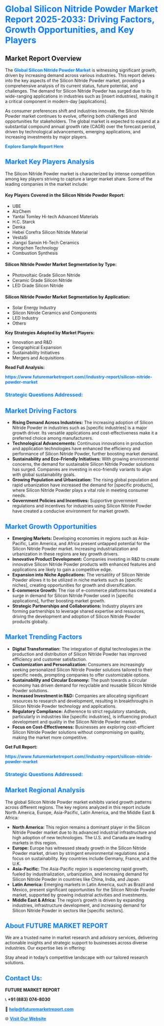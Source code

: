 <h1 style="color: #007BFF;">Global Silicon Nitride Powder Market Report 2025-2033: Driving Factors, Growth Opportunities, and Key Players</h1>

<section id="overview">
<h2>Market Report Overview</h2>
<p>The <a href="https://www.futuremarketreport.com//industry-report/silicon-nitride-powder-market" style="color: #007BFF; text-decoration: none;"><strong>Global Silicon Nitride Powder Market</strong></a> is witnessing significant growth, driven by increasing demand across various industries. This report delves into the key aspects of the Silicon Nitride Powder market, providing a comprehensive analysis of its current status, future potential, and challenges. The demand for Silicon Nitride Powder has surged due to its wide-ranging applications in industries such as [insert industries], making it a critical component in modern-day [applications].</p>
<p>As consumer preferences shift and industries innovate, the Silicon Nitride Powder market continues to evolve, offering both challenges and opportunities for stakeholders. The global market is expected to expand at a substantial compound annual growth rate (CAGR) over the forecast period, driven by technological advancements, emerging applications, and increasing investments by major players.</p>
</section>

<section id="overview">
<p><a href="https://www.futuremarketreport.com//request-sample/reportId=60714" style="color: #007BFF; text-decoration: none;"><strong>Explore Sample Report Here</strong></a></p>
</section>

<section id="key-players">
<h2 style="color: #007BFF;">Market Key Players Analysis</h2>
<p>The Silicon Nitride Powder market is characterized by intense competition among key players striving to capture a larger market share. Some of the leading companies in the market include:</p>
<h4>Key Players Covered in the Silicon Nitride Powder Report:</h4>
<ul><li>UBE</li><li>AlzChem</li><li>Yantai Tomley Hi-tech Advanced Materials</li><li>H.C. Starck</li><li>Denka</li><li>Hebei Corefra Silicon Nitride Material</li><li>VestaSi</li><li>Jiangxi Sanxin Hi-Tech Ceramics</li><li>Hongchen Technology</li><li>Combustion Synthesis</li></ul>
<h4>Silicon Nitride Powder Market Segmentation by Type:</h4>
<ul><li>Photovoltaic Grade Silicon Nitride</li><li>Ceramic Grade Silicon Nitride</li><li>LED Grade Silicon Nitride</li></ul>

<h4>Silicon Nitride Powder Market Segmentation by Application:</h4>
<ul><li>Solar Energy Industry</li><li>Silicon Nitride Ceramics and Components</li><li>LED Industry</li><li>Others</li></ul>
<p><strong>Key Strategies Adopted by Market Players:</strong></p>
<ul>
<li>Innovation and R&D</li>
<li>Geographical Expansion</li>
<li>Sustainability Initiatives</li>
<li>Mergers and Acquisitions</li>
</ul>
</section>

<section>
<p><strong>Read Full Analysis: </strong></p><a href="https://www.futuremarketreport.com//industry-report/silicon-nitride-powder-market" style="color: #007BFF; text-decoration: none;"><strong>https://www.futuremarketreport.com//industry-report/silicon-nitride-powder-market</strong></a>
<h3 style="color: #007BFF;">Strategic Questions Addressed:</h3>
</section>

<section id="driving-factors">
<h2 style="color: #007BFF;">Market Driving Factors</h2>
<ul>
<li><strong>Rising Demand Across Industries:</strong> The increasing adoption of Silicon Nitride Powder in industries such as [specific industries] is a major growth driver. Its versatile applications and cost-effectiveness make it a preferred choice among manufacturers.</li>
<li><strong>Technological Advancements:</strong> Continuous innovations in production and application technologies have enhanced the efficiency and performance of Silicon Nitride Powder, further boosting market demand.</li>
<li><strong>Sustainability and Eco-Friendly Initiatives:</strong> With growing environmental concerns, the demand for sustainable Silicon Nitride Powder solutions has surged. Companies are investing in eco-friendly variants to align with global sustainability goals.</li>
<li><strong>Growing Population and Urbanization:</strong> The rising global population and rapid urbanization have increased the demand for [specific products], where Silicon Nitride Powder plays a vital role in meeting consumer needs.</li>
<li><strong>Government Policies and Incentives:</strong> Supportive government regulations and incentives for industries using Silicon Nitride Powder have created a conducive environment for market growth.</li>
</ul>
</section>

<section id="growth-opportunities">
<h2 style="color: #007BFF;">Market Growth Opportunities</h2>
<ul>
<li><strong>Emerging Markets:</strong> Developing economies in regions such as Asia-Pacific, Latin America, and Africa present untapped potential for the Silicon Nitride Powder market. Increasing industrialization and urbanization in these regions are key growth drivers.</li>
<li><strong>Innovative Product Development:</strong> Companies investing in R&D to create innovative Silicon Nitride Powder products with enhanced features and applications are likely to gain a competitive edge.</li>
<li><strong>Expansion into Niche Applications:</strong> The versatility of Silicon Nitride Powder allows it to be utilized in niche markets such as [specific niches], creating opportunities for growth and diversification.</li>
<li><strong>E-commerce Growth:</strong> The rise of e-commerce platforms has created a surge in demand for Silicon Nitride Powder used in [specific applications], further boosting market growth.</li>
<li><strong>Strategic Partnerships and Collaborations:</strong> Industry players are forming partnerships to leverage shared expertise and resources, driving the development and adoption of Silicon Nitride Powder products globally.</li>
</ul>
</section>

<section id="trending-factors">
<h2 style="color: #007BFF;">Market Trending Factors</h2>
<ul>
<li><strong>Digital Transformation:</strong> The integration of digital technologies in the production and distribution of Silicon Nitride Powder has improved efficiency and customer satisfaction.</li>
<li><strong>Customization and Personalization:</strong> Consumers are increasingly seeking personalized Silicon Nitride Powder solutions tailored to their specific needs, prompting companies to offer customizable options.</li>
<li><strong>Sustainability and Circular Economy:</strong> The push towards a circular economy has driven demand for recyclable and reusable Silicon Nitride Powder solutions.</li>
<li><strong>Increased Investment in R&D:</strong> Companies are allocating significant resources to research and development, resulting in breakthroughs in Silicon Nitride Powder technology and applications.</li>
<li><strong>Regulatory Compliance:</strong> Adherence to strict regulatory standards, particularly in industries like [specific industries], is influencing product development and quality in the Silicon Nitride Powder market.</li>
<li><strong>Focus on Cost-Effectiveness:</strong> Businesses are exploring cost-efficient Silicon Nitride Powder solutions without compromising on quality, making the market more competitive.</li>
</ul>
</section>

<section>
<p><strong>Get Full Report: </strong></p><a href="https://www.futuremarketreport.com//industry-report/silicon-nitride-powder-market" style="color: #007BFF; text-decoration: none;"><strong>https://www.futuremarketreport.com//industry-report/silicon-nitride-powder-market</strong></a>
<h3 style="color: #007BFF;">Strategic Questions Addressed:</h3>
</section>


<section id="regional-analysis">
<h2 style="color: #007BFF;">Market Regional Analysis</h2>
<p>The global Silicon Nitride Powder market exhibits varied growth patterns across different regions. The key regions analyzed in this report include North America, Europe, Asia-Pacific, Latin America, and the Middle East & Africa:</p>
<ul>
<li><strong>North America:</strong> This region remains a dominant player in the Silicon Nitride Powder market due to its advanced industrial infrastructure and high adoption of new technologies. The U.S. and Canada are leading markets in this region.</li>
<li><strong>Europe:</strong> Europe has witnessed steady growth in the Silicon Nitride Powder market, driven by stringent environmental regulations and a focus on sustainability. Key countries include Germany, France, and the U.K.</li>
<li><strong>Asia-Pacific:</strong> The Asia-Pacific region is experiencing rapid growth, fueled by industrialization, urbanization, and increasing demand for Silicon Nitride Powder in countries like China, India, and Japan.</li>
<li><strong>Latin America:</strong> Emerging markets in Latin America, such as Brazil and Mexico, present significant opportunities for the Silicon Nitride Powder market, supported by growing industrial activities and investments.</li>
<li><strong>Middle East & Africa:</strong> The region’s growth is driven by expanding industries, infrastructure development, and increasing demand for Silicon Nitride Powder in sectors like [specific sectors].</li>
</ul>
</section>

<footer>
<h2 style="color: #007BFF;">About FUTURE MARKET REPORT</h2>
<p>We are a trusted name in market research and advisory services, delivering actionable insights and strategic support to businesses across diverse industries. Our expertise lies in offering:</p>

<p>Stay ahead in today’s competitive landscape with our tailored research solutions.</p>

<h2 style="color: #007BFF;">Contact Us:</h2>
<p><strong>FUTURE MARKET REPORT</strong></p>
<p>📞 <strong>+91 (883) 074-8030</strong></p>
<p>📧 <strong><a href="mailto:help@futuremarketreport.com" style="color: #007BFF;">help@futuremarketreport.com</a></strong></p>
<p>🌐 <strong><a href="https://www.futuremarketreport.com/" style="color: #007BFF;">Visit Our Website</a></strong></p>
</footer>